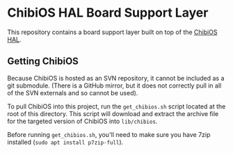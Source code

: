 # ChibiOS HAL Board Support Layer

This repository contains a board support layer built on top of the [ChibiOS HAL](http://www.chibios.org/).

## Getting ChibiOS

Because ChibiOS is hosted as an SVN repository, it cannot be included as a git submodule. (There is a GitHub mirror, but it does not correctly pull in all of the SVN externals and so cannot be used).

To pull ChibiOS into this project, run the `get_chibios.sh` script located at the root of this directory. This script will download and extract the archive file for the targeted version of ChibiOS into `lib/chibios`.

Before running `get_chibios.sh`, you'll need to make sure you have 7zip installed (`sudo apt install p7zip-full`).